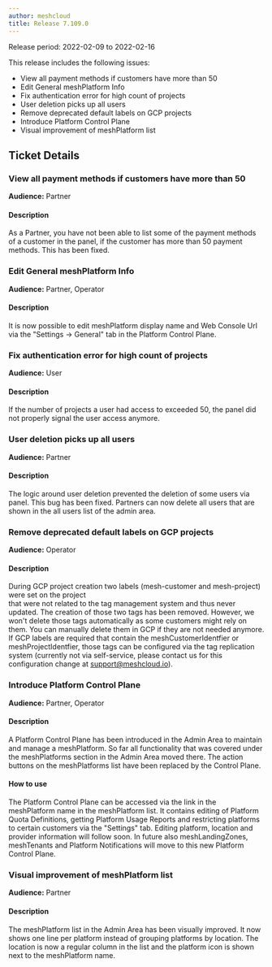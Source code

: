 ```yaml
---
author: meshcloud
title: Release 7.109.0
---
```


Release period: 2022-02-09 to 2022-02-16

This release includes the following issues:
* View all payment methods if customers have more than 50
* Edit General meshPlatform Info
* Fix authentication error for high count of projects
* User deletion picks up all users
* Remove deprecated default labels on GCP projects
* Introduce Platform Control Plane
* Visual improvement of meshPlatform list
<!--truncate-->

## Ticket Details
### View all payment methods if customers have more than 50
**Audience:** Partner<br>

#### Description
As a Partner, you have not been able to list some of the payment methods 
of a customer in the panel, if the customer has more than 50 payment methods. 
This has been fixed.

### Edit General meshPlatform Info
**Audience:** Partner, Operator<br>

#### Description
It is now possible to edit meshPlatform display name and Web Console Url via the "Settings -> General" tab
in the Platform Control Plane.

### Fix authentication error for high count of projects
**Audience:** User<br>

#### Description
If the number of projects a user had access to exceeded 50, the panel did not
properly signal the user access anymore.

### User deletion picks up all users
**Audience:** Partner<br>

#### Description
The logic around user deletion prevented the deletion of some users via panel. This bug has been fixed. Partners can now delete all users that are shown in the all users list of the admin area.

### Remove deprecated default labels on GCP projects
**Audience:** Operator<br>

#### Description
During GCP project creation two labels (mesh-customer and mesh-project) were set on the project  
that were not related to the tag management system and thus never updated.
The creation of those two tags has been removed. However, we won't delete those tags automatically
as some customers might rely on them. You can manually delete them in GCP if they are not needed anymore.
If GCP labels are required that contain the meshCustomerIdentfier or meshProjectIdentfier, those tags
can be configured via the tag replication system (currently not via self-service, please contact us for
this configuration change at support@meshcloud.io).

### Introduce Platform Control Plane
**Audience:** Partner, Operator<br>

#### Description
A Platform Control Plane has been introduced in the Admin Area to maintain and manage a meshPlatform. So far all
functionality that was covered under the meshPlatforms section in the Admin Area moved there. The action buttons on
the meshPlatforms list have been replaced by the Control Plane.

#### How to use
The Platform Control Plane can be accessed via the link in the meshPlatform name in the meshPlatform list. It contains
editing of Platform Quota Definitions, getting Platform Usage Reports and restricting platforms to certain customers 
via the "Settings" tab. Editing platform, location and provider information will follow soon. In future also meshLandingZones,
meshTenants and Platform Notifications will move to this new Platform Control Plane.

### Visual improvement of meshPlatform list
**Audience:** Partner<br>

#### Description
The meshPlatform list in the Admin Area has been visually improved. It now shows one line
per platform instead of grouping platforms by location. The location is now a regular column
in the list and the platform icon is shown next to the meshPlatform name.

